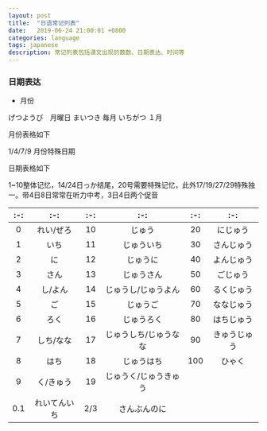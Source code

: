 ```yaml
---
layout: post
title:  "日语常记列表"
date:   2019-06-24 21:00:01 +0800
categories: language
tags: japanese
description: 常记列表包括课文出现的数数、日期表达、时间等
---
```

### 日期表达

* 月份

げつようび　月曜日
まいつき    毎月
いちがつ    １月

月份表格如下

1/4/7/9 月份特殊日期

日期表格如下

1~10整体记忆，14/24日っか结尾，20号需要特殊记忆，此外17/19/27/29特殊独一。带4日8日常常在听力中考，3日4日两个促音

|:-:|:-:|:-:|:-:|:-:|:-:|
|:-:|:-:|:-:|:-:|:-:|:-:|
|0|れい/ぜろ|10|じゅう|20|にじゅう|
|1|いち|11|じゅういち|30|さんじゅう|
|2|に|12|じゅうに|40|よんじゅう|
|3|さん|13|じゅうさん|50|ごじゅう|
|4|し/よん|14|じゅうし/じゅうよん|60|るくじゅう|
|5|ご|15|じゅうご|70|ななじゅう|
|6|ろく|16|じゅうろく|80|はちじゅう|
|7|しち/なな|17|じゅうしち/じゅうなな|90|きゅうじゅう|
|8|はち|18|じゅうはち|100|ひゃく|
|9|く/きゅう|19|じゅうく/じゅうきゅう|
|0.1|れいてんいち|2/3|さんぶんのに|

